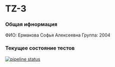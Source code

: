 # TZ-3

### Общая ифнормация
ФИО: Ермакова Софья Алексеевна
Группа: 2004
### Текущее состояние тестов

[![pipeline status](https://gitlab.com/sofi_ermakova/tz-3/badges/main/pipeline.svg)](https://gitlab.com/sofi_ermakova/tz-3/-/commits/main)


